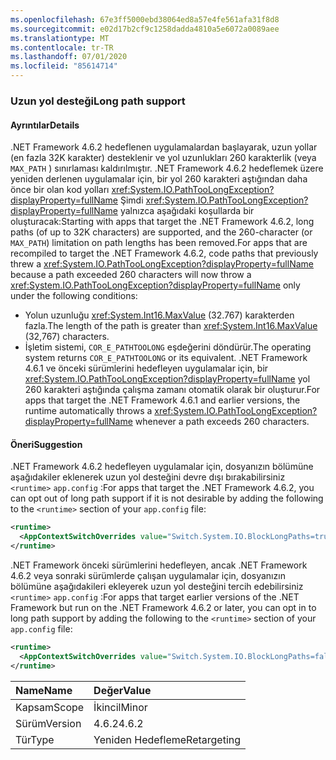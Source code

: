 ```yaml
---
ms.openlocfilehash: 67e3ff5000ebd38064ed8a57e4fe561afa31f8d8
ms.sourcegitcommit: e02d17b2cf9c1258dadda4810a5e6072a0089aee
ms.translationtype: MT
ms.contentlocale: tr-TR
ms.lasthandoff: 07/01/2020
ms.locfileid: "85614714"
---
```

### <a name="long-path-support"></a><span data-ttu-id="581b2-101">Uzun yol desteği</span><span class="sxs-lookup"><span data-stu-id="581b2-101">Long path support</span></span>

#### <a name="details"></a><span data-ttu-id="581b2-102">Ayrıntılar</span><span class="sxs-lookup"><span data-stu-id="581b2-102">Details</span></span>

<span data-ttu-id="581b2-103">.NET Framework 4.6.2 hedeflenen uygulamalardan başlayarak, uzun yollar (en fazla 32K karakter) desteklenir ve yol uzunlukları 260 karakterlik (veya `MAX_PATH` ) sınırlaması kaldırılmıştır. .NET Framework 4.6.2 hedeflemek üzere yeniden derlenen uygulamalar için, bir yol 260 karakteri aştığından daha önce bir olan kod yolları <xref:System.IO.PathTooLongException?displayProperty=fullName> Şimdi <xref:System.IO.PathTooLongException?displayProperty=fullName> yalnızca aşağıdaki koşullarda bir oluşturacak:</span><span class="sxs-lookup"><span data-stu-id="581b2-103">Starting with apps that target the .NET Framework 4.6.2, long paths (of up to 32K characters) are supported, and the 260-character (or `MAX_PATH`) limitation on path lengths has been removed.For apps that are recompiled to target the .NET Framework 4.6.2, code paths that previously threw a <xref:System.IO.PathTooLongException?displayProperty=fullName> because a path exceeded 260 characters will now throw a <xref:System.IO.PathTooLongException?displayProperty=fullName> only under the following conditions:</span></span>

- <span data-ttu-id="581b2-104">Yolun uzunluğu <xref:System.Int16.MaxValue> (32.767) karakterden fazla.</span><span class="sxs-lookup"><span data-stu-id="581b2-104">The length of the path is greater than <xref:System.Int16.MaxValue> (32,767) characters.</span></span>
- <span data-ttu-id="581b2-105">İşletim sistemi, `COR_E_PATHTOOLONG` eşdeğerini döndürür.</span><span class="sxs-lookup"><span data-stu-id="581b2-105">The operating system returns `COR_E_PATHTOOLONG` or its equivalent.</span></span>
<span data-ttu-id="581b2-106">.NET Framework 4.6.1 ve önceki sürümlerini hedefleyen uygulamalar için, bir <xref:System.IO.PathTooLongException?displayProperty=fullName> yol 260 karakteri aştığında çalışma zamanı otomatik olarak bir oluşturur.</span><span class="sxs-lookup"><span data-stu-id="581b2-106">For apps that target the .NET Framework 4.6.1 and earlier versions, the runtime automatically throws a <xref:System.IO.PathTooLongException?displayProperty=fullName> whenever a path exceeds 260 characters.</span></span>

#### <a name="suggestion"></a><span data-ttu-id="581b2-107">Öneri</span><span class="sxs-lookup"><span data-stu-id="581b2-107">Suggestion</span></span>

<span data-ttu-id="581b2-108">.NET Framework 4.6.2 hedefleyen uygulamalar için, dosyanızın bölümüne aşağıdakiler eklenerek uzun yol desteğini devre dışı bırakabilirsiniz `<runtime>` `app.config` :</span><span class="sxs-lookup"><span data-stu-id="581b2-108">For apps that target the .NET Framework 4.6.2, you can opt out of long path support if it is not desirable by adding the following to the `<runtime>` section of your `app.config` file:</span></span>

```xml
<runtime>
  <AppContextSwitchOverrides value="Switch.System.IO.BlockLongPaths=true" />
</runtime>
```

<span data-ttu-id="581b2-109">.NET Framework önceki sürümlerini hedefleyen, ancak .NET Framework 4.6.2 veya sonraki sürümlerde çalışan uygulamalar için, dosyanızın bölümüne aşağıdakileri ekleyerek uzun yol desteğini tercih edebilirsiniz `<runtime>` `app.config` :</span><span class="sxs-lookup"><span data-stu-id="581b2-109">For apps that target earlier versions of the .NET Framework but run on the .NET Framework 4.6.2 or later, you can opt in to long path support by adding the following to the `<runtime>` section of your `app.config` file:</span></span>

```xml
<runtime>
  <AppContextSwitchOverrides value="Switch.System.IO.BlockLongPaths=false" />
</runtime>
```

| <span data-ttu-id="581b2-110">Name</span><span class="sxs-lookup"><span data-stu-id="581b2-110">Name</span></span>    | <span data-ttu-id="581b2-111">Değer</span><span class="sxs-lookup"><span data-stu-id="581b2-111">Value</span></span>       |
|:--------|:------------|
| <span data-ttu-id="581b2-112">Kapsam</span><span class="sxs-lookup"><span data-stu-id="581b2-112">Scope</span></span>   | <span data-ttu-id="581b2-113">İkincil</span><span class="sxs-lookup"><span data-stu-id="581b2-113">Minor</span></span>       |
| <span data-ttu-id="581b2-114">Sürüm</span><span class="sxs-lookup"><span data-stu-id="581b2-114">Version</span></span> | <span data-ttu-id="581b2-115">4.6.2</span><span class="sxs-lookup"><span data-stu-id="581b2-115">4.6.2</span></span>       |
| <span data-ttu-id="581b2-116">Tür</span><span class="sxs-lookup"><span data-stu-id="581b2-116">Type</span></span>    | <span data-ttu-id="581b2-117">Yeniden Hedefleme</span><span class="sxs-lookup"><span data-stu-id="581b2-117">Retargeting</span></span> |
